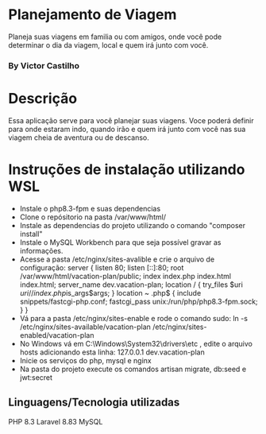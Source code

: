 # Planejamento de Viagem #

Planeja suas viagens em familia ou com amigos, onde você pode determinar o dia da viagem, local e quem irá junto com você.

### By Victor Castilho ####

# Descrição #

Essa aplicação serve para você planejar suas viagens. Voce poderá definir para onde estaram indo, quando irão e quem irá junto com você nas sua viagem cheia de aventura ou de descanso.

# Instruções de instalação utilizando WSL #
* Instale o php8.3-fpm e suas dependencias
* Clone o repósitorio na pasta /var/www/html/
* Instale as dependencias do projeto utilizando o comando "composer install"
* Instale o MySQL Workbench para que seja possível gravar as informações.
* Acesse a pasta /etc/nginx/sites-avalible e crie o arquivo de configuração:
    server {
        listen 80;
        listen [::]:80;
        root /var/www/html/vacation-plan/public;
        index index.php index.html index.html;
        server_name dev.vacation-plan;
        location / {
            try_files $uri $uri/ /index.php$is_args$args;
        }
        location ~ \.php$ {
            include snippets/fastcgi-php.conf;
            fastcgi_pass unix:/run/php/php8.3-fpm.sock;
        }
    }
* Vá para a pasta /etc/nginx/sites-enable e rode o comando sudo:
    ln -s /etc/nginx/sites-available/vacation-plan /etc/nginx/sites-enabled/vacation-plan
* No Windows vá em C:\Windows\System32\drivers\etc , edite o arquivo hosts adicionando esta linha:
    127.0.0.1       dev.vacation-plan
* Inicie os serviços do php, mysql e nginx
* Na pasta do projeto execute os comandos artisan migrate, db:seed e jwt:secret

## Linguagens/Tecnologia utilizadas
PHP 8.3
Laravel 8.83
MySQL
